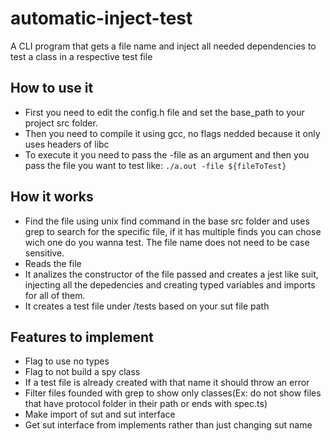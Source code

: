 # automatic-inject-test
A CLI program that gets a file name and inject all needed dependencies to test a class in a respective test file

## How to use it
  - First you need to edit the config.h file and set the base_path to your project src folder.
  - Then you need to compile it using gcc, no flags nedded because it only uses headers of libc
  - To execute it you need to pass the -file as an argument and then you pass the file you want to test like: `./a.out -file ${fileToTest}`

## How it works
  - Find the file using unix find command in the base src folder and uses grep to search for the specific file, if it has multiple finds you can chose wich one do you wanna test. The file name does not need to be case sensitive.
  - Reads the file 
  - It analizes the constructor of the file passed and creates a jest like suit, injecting all the depedencies and creating typed variables and imports for all of them.
  - It creates a test file under /tests based on your sut file path 

## Features to implement
  - Flag to use no types
  - Flag to not build a spy class
  - If a test file is already created with that name it should throw an error
  - Filter files founded with grep to show only classes(Ex: do not show files that have protocol folder in their path or ends with spec.ts)
  - Make import of sut and sut interface
  - Get sut interface from implements rather than just changing sut name
   
 
